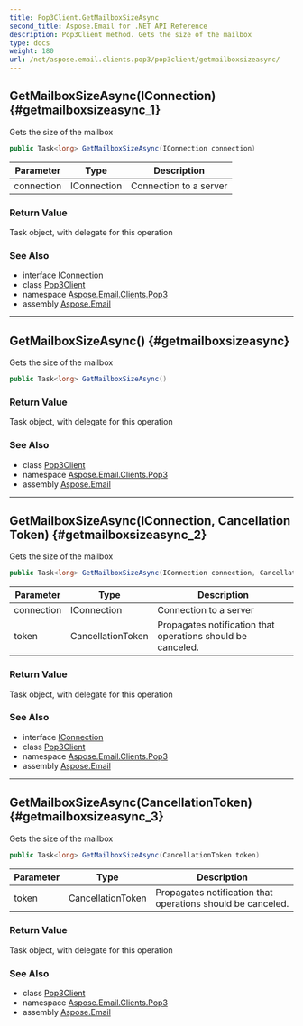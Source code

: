 ```yaml
---
title: Pop3Client.GetMailboxSizeAsync
second_title: Aspose.Email for .NET API Reference
description: Pop3Client method. Gets the size of the mailbox
type: docs
weight: 180
url: /net/aspose.email.clients.pop3/pop3client/getmailboxsizeasync/
---
```

## GetMailboxSizeAsync(IConnection) {#getmailboxsizeasync_1}

Gets the size of the mailbox

```csharp
public Task<long> GetMailboxSizeAsync(IConnection connection)
```

| Parameter | Type | Description |
| --- | --- | --- |
| connection | IConnection | Connection to a server |

### Return Value

Task object, with delegate for this operation

### See Also

* interface [IConnection](../../../aspose.email.clients/iconnection/)
* class [Pop3Client](../)
* namespace [Aspose.Email.Clients.Pop3](../../pop3client/)
* assembly [Aspose.Email](../../../)

---

## GetMailboxSizeAsync() {#getmailboxsizeasync}

Gets the size of the mailbox

```csharp
public Task<long> GetMailboxSizeAsync()
```

### Return Value

Task object, with delegate for this operation

### See Also

* class [Pop3Client](../)
* namespace [Aspose.Email.Clients.Pop3](../../pop3client/)
* assembly [Aspose.Email](../../../)

---

## GetMailboxSizeAsync(IConnection, CancellationToken) {#getmailboxsizeasync_2}

Gets the size of the mailbox

```csharp
public Task<long> GetMailboxSizeAsync(IConnection connection, CancellationToken token)
```

| Parameter | Type | Description |
| --- | --- | --- |
| connection | IConnection | Connection to a server |
| token | CancellationToken | Propagates notification that operations should be canceled. |

### Return Value

Task object, with delegate for this operation

### See Also

* interface [IConnection](../../../aspose.email.clients/iconnection/)
* class [Pop3Client](../)
* namespace [Aspose.Email.Clients.Pop3](../../pop3client/)
* assembly [Aspose.Email](../../../)

---

## GetMailboxSizeAsync(CancellationToken) {#getmailboxsizeasync_3}

Gets the size of the mailbox

```csharp
public Task<long> GetMailboxSizeAsync(CancellationToken token)
```

| Parameter | Type | Description |
| --- | --- | --- |
| token | CancellationToken | Propagates notification that operations should be canceled. |

### Return Value

Task object, with delegate for this operation

### See Also

* class [Pop3Client](../)
* namespace [Aspose.Email.Clients.Pop3](../../pop3client/)
* assembly [Aspose.Email](../../../)


